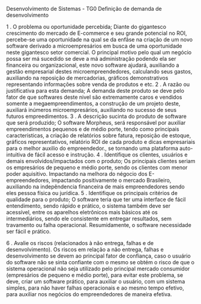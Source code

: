 Desenvolvimento de Sistemas - TG0 Definição de demanda de desenvolvimento

1 . O problema ou oportunidade percebida;
    Diante do gigantesco crescimento do mercado de E-commerce e seu grande potencial no ROI, percebe-se uma oportunidade na qual se da enfâse na criação de um novo software derivado a microempresários em busca de uma oportunidade neste gigantesco setor comercial. O principal motivo pelo qual um negócio possa ser má sucedido se deve a má administração podendo ela ser financeira ou organizacional, este novo software ajudará, auxiliando a gestão empresarial destes microempreendedores, calculando seus gastos, auxiliando na reposição de mercadorias, gráficos demonstrativos representando informações sobre venda de produtos e etc. 
2 . A razão ou justificativa para esta demanda;
    A demanda deste produto se deve pelo fator de que softwares deste nivel são extremamente caros e vendidos somente a megaempreendimentos, a construção de um projeto deste, auxiliará inúmeros microempresários, auxiliando no sucesso de seus futuros empreedimentos.
3 . A descrição sucinta do produto de software que será produzido;
    O software Morpheus, será responsável por auxiliar empreendimentos pequenos e de médio porte, tendo como principais caracteristicas, a criação de relatórios sobre fatura, reposição de estoque, gráficos representativos, relatório ROI de cada produto e dicas empresariais para o melhor auxilio do empreendedor., se tornando uma plataforma auto-intuitiva de fácil acesso e instrução.
4 . Identifique os clientes, usuários e demais envolvidos/impactados com o produto;
    Os principais clientes seriam os empresários de pequeno e médio porte, sendo os clientes com menor poder aquisitivo. Impactando na melhora do négocio dos E-empreendedores, impactando positivamente o mercado Brasileiro, auxiliando na indepêndencia financeira de mais empreendedores sendo eles pessoa física ou jurídica.
5 . Identifique os principais critérios de qualidade para o produto;
    O software teria que ter uma interface de fácil entendimento, sendo rápido e prático, o sistema também deve ser acessível, entre os aparelhos eletrônicos mais básicos até os intermediários, sendo ele consistente em entregar resultados, sem travamento ou falha operacional. Resumidamente, o software necessidade ser fácil e prático.
    
6 . Avalie os riscos (relacionados à não entrega, falhas e de desenvolvimento).
    Os riscos em relação a não entrega, falhas e desenvolvimento se devem ao principal fator de confiança, caso o usuário do software não se sinta confiante com o mesmo se obtém o risco de que o sistema operacional não seja utilizado pelo principal mercado consumidor (empresários de pequeno e médio porte), para evitar este problema, se deve, criar um software prático, para auxiliar o usuário, com um sistema simples, para não haver falhas operacionais e ao mesmo tempo efetivo, para auxiliar nos negócios do empreendedores de maneira efetiva. 
